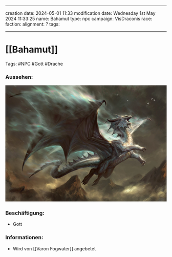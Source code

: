 
---
creation date: 2024-05-01 11:33 
modification date: Wednesday 1st May 2024 11:33:25 
name: Bahamut
type: npc 
campaign: VisDraconis
race: 
faction:
alignment: ?
tags:

--- 

# [[Bahamut]]

Tags: #NPC #Gott #Drache

### Aussehen:
![Bahamut](../assets/images/NPCs/Bahamut.png ", full body shot, realistic, concept art, dark fantasy")

### Beschäftigung:
- Gott

### Informationen:
- Wird von [[Varon Fogwater]] angebetet
